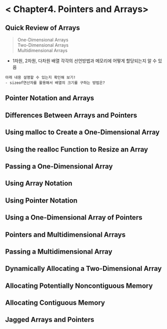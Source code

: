 < Chapter4. Pointers and Arrays>
===

Quick Review of Arrays
---
> One-Dimensional Arrays  
> Two-Dimensional Arrays  
> Multidimensional Arrays  

- 1차원, 2차원, 다차원 배열 각각의 선언방법과 메모리에 어떻게 할당되는지 알 수 있음 

`````
아래 내용 설명할 수 있는지 확인해 보기!  
- sizeof연산자를 활용해서 배열의 크기를 구하는 방법은?
`````


Pointer Notation and Arrays
---

Differences Between Arrays and Pointers
---

Using malloc to Create a One-Dimensional Array
---

Using the realloc Function to Resize an Array
---

Passing a One-Dimensional Array
---

Using Array Notation
---

Using Pointer Notation
---

Using a One-Dimensional Array of Pointers
---

Pointers and Multidimensional Arrays
---

Passing a Multidimensional Array
---

Dynamically Allocating a Two-Dimensional Array
---

Allocating Potentially Noncontiguous Memory
---

Allocating Contiguous Memory
---

Jagged Arrays and Pointers
---

